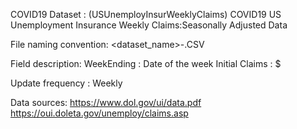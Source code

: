 COVID19 Dataset : (USUnemployInsurWeeklyClaims)
COVID19  US Unemployment Insurance Weekly Claims:Seasonally Adjusted Data

File naming convention:
   <dataset_name>-<YYYYMMDD>.CSV

Field description:
WeekEnding	: Date of the week
Initial Claims	: $

Update frequency :
Weekly

Data sources:
https://www.dol.gov/ui/data.pdf
https://oui.doleta.gov/unemploy/claims.asp
